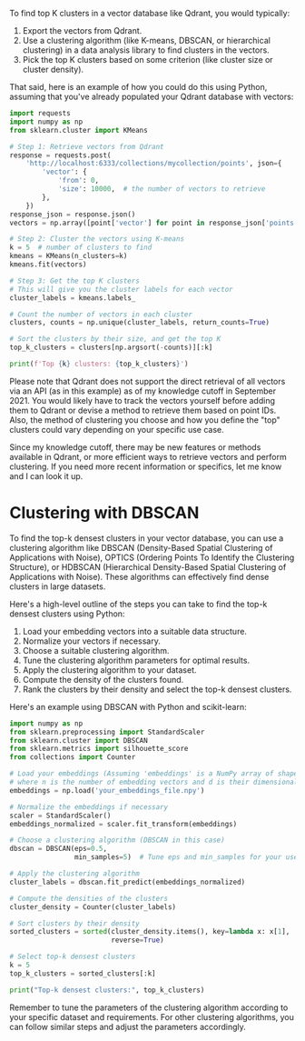 
To find top K clusters in a vector database like Qdrant, you would typically:

1. Export the vectors from Qdrant.
2. Use a clustering algorithm (like K-means, DBSCAN, or hierarchical clustering)
   in a data analysis library to find clusters in the vectors.
3. Pick the top K clusters based on some criterion (like cluster size or cluster
   density).

That said, here is an example of how you could do this using Python, assuming
that you've already populated your Qdrant database with vectors:

```python
import requests
import numpy as np
from sklearn.cluster import KMeans

# Step 1: Retrieve vectors from Qdrant
response = requests.post(
    'http://localhost:6333/collections/mycollection/points', json={
        'vector': {
            'from': 0,
            'size': 10000,  # the number of vectors to retrieve
        },
    })
response_json = response.json()
vectors = np.array([point['vector'] for point in response_json['points']])

# Step 2: Cluster the vectors using K-means
k = 5  # number of clusters to find
kmeans = KMeans(n_clusters=k)
kmeans.fit(vectors)

# Step 3: Get the top K clusters
# This will give you the cluster labels for each vector
cluster_labels = kmeans.labels_

# Count the number of vectors in each cluster
clusters, counts = np.unique(cluster_labels, return_counts=True)

# Sort the clusters by their size, and get the top K
top_k_clusters = clusters[np.argsort(-counts)][:k]

print(f'Top {k} clusters: {top_k_clusters}')
```

Please note that Qdrant does not support the direct retrieval of all vectors via
an API (as in this example) as of my knowledge cutoff in September 2021. You
would likely have to track the vectors yourself before adding them to Qdrant or
devise a method to retrieve them based on point IDs. Also, the method of
clustering you choose and how you define the "top" clusters could vary depending
on your specific use case.

Since my knowledge cutoff, there may be new features or methods available in
Qdrant, or more efficient ways to retrieve vectors and perform clustering. If
you need more recent information or specifics, let me know and I can look it up.

# Clustering with DBSCAN

To find the top-k densest clusters in your vector database, you can use a
clustering algorithm like DBSCAN (Density-Based Spatial Clustering of
Applications with Noise), OPTICS (Ordering Points To Identify the Clustering
Structure), or HDBSCAN (Hierarchical Density-Based Spatial Clustering of
Applications with Noise). These algorithms can effectively find dense clusters
in large datasets.

Here's a high-level outline of the steps you can take to find the top-k densest
clusters using Python:

1. Load your embedding vectors into a suitable data structure.
2. Normalize your vectors if necessary.
3. Choose a suitable clustering algorithm.
4. Tune the clustering algorithm parameters for optimal results.
5. Apply the clustering algorithm to your dataset.
6. Compute the density of the clusters found.
7. Rank the clusters by their density and select the top-k densest clusters.

Here's an example using DBSCAN with Python and scikit-learn:

```python
import numpy as np
from sklearn.preprocessing import StandardScaler
from sklearn.cluster import DBSCAN
from sklearn.metrics import silhouette_score
from collections import Counter

# Load your embeddings (Assuming 'embeddings' is a NumPy array of shape (n, d))
# where n is the number of embedding vectors and d is their dimensionality.
embeddings = np.load('your_embeddings_file.npy')

# Normalize the embeddings if necessary
scaler = StandardScaler()
embeddings_normalized = scaler.fit_transform(embeddings)

# Choose a clustering algorithm (DBSCAN in this case)
dbscan = DBSCAN(eps=0.5,
                min_samples=5)  # Tune eps and min_samples for your use case

# Apply the clustering algorithm
cluster_labels = dbscan.fit_predict(embeddings_normalized)

# Compute the densities of the clusters
cluster_density = Counter(cluster_labels)

# Sort clusters by their density
sorted_clusters = sorted(cluster_density.items(), key=lambda x: x[1],
                         reverse=True)

# Select top-k densest clusters
k = 5
top_k_clusters = sorted_clusters[:k]

print("Top-k densest clusters:", top_k_clusters)
```

Remember to tune the parameters of the clustering algorithm according to your
specific dataset and requirements. For other clustering algorithms, you can
follow similar steps and adjust the parameters accordingly.